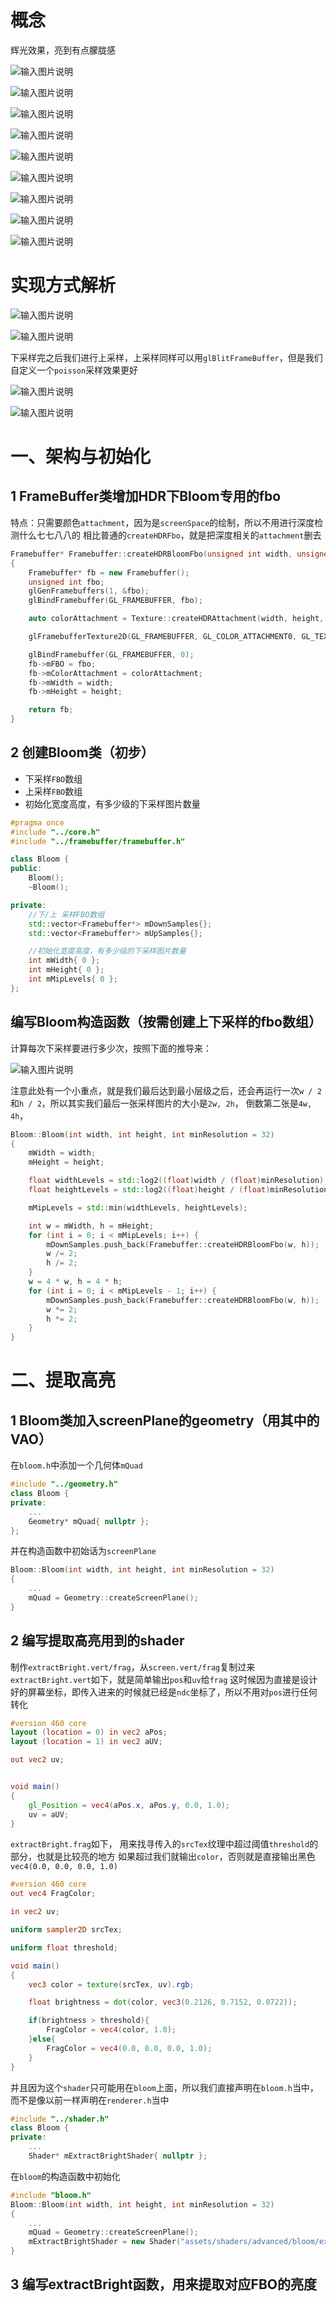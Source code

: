 # 概念
辉光效果，亮到有点朦胧感

![输入图片说明](/imgs/2025-03-05/19E8GAhmZbG9b1ZJ.png)

![输入图片说明](/imgs/2025-03-05/W3qAfbhg9LA8ejEk.png)

![输入图片说明](/imgs/2025-03-05/slRBC1ZfWoJsu1ss.png)

![输入图片说明](/imgs/2025-03-05/DMw90Rym202hqm3l.png)

![输入图片说明](/imgs/2025-03-05/SlS8r1j4y6GpO5mZ.png)

![输入图片说明](/imgs/2025-03-05/yhCihKjmoMEgQYAK.png)

![输入图片说明](/imgs/2025-03-05/DswyvpydLLp5apLC.png)

![输入图片说明](/imgs/2025-03-05/i69ZauxWGm1crciL.png)

![输入图片说明](/imgs/2025-03-05/gO2uQmVNNxnPAMhK.png)

# 实现方式解析

![输入图片说明](/imgs/2025-03-05/QAyI6USOoz6rY7s4.png)

![输入图片说明](/imgs/2025-03-05/GotyZblQOrTGgjqx.png)

下采样完之后我们进行上采样，上采样同样可以用`glBlitFrameBuffer`，但是我们自定义一个`poisson`采样效果更好

![输入图片说明](/imgs/2025-03-05/g6vfUxsWRPHpIs7a.png)

![输入图片说明](/imgs/2025-03-05/I1q3SwtUQB0xAwBY.png)

# 一、架构与初始化
## 1 FrameBuffer类增加HDR下Bloom专用的fbo
特点：只需要颜色`attachment`，因为是`screenSpace`的绘制，所以不用进行深度检测什么七七八八的
相比普通的`createHDRFbo`，就是把深度相关的`attachment`删去
```cpp
Framebuffer* Framebuffer::createHDRBloomFbo(unsigned int width, unsigned int height)
{
	Framebuffer* fb = new Framebuffer();
	unsigned int fbo;
	glGenFramebuffers(1, &fbo);
	glBindFramebuffer(GL_FRAMEBUFFER, fbo);

	auto colorAttachment = Texture::createHDRAttachment(width, height, 0);

	glFramebufferTexture2D(GL_FRAMEBUFFER, GL_COLOR_ATTACHMENT0, GL_TEXTURE_2D, colorAttachment->getTexture(), 0);

	glBindFramebuffer(GL_FRAMEBUFFER, 0);
	fb->mFBO = fbo;
	fb->mColorAttachment = colorAttachment;
	fb->mWidth = width;
	fb->mHeight = height;

	return fb;
}

```

## 2 创建Bloom类（初步）
- 下采样`FBO`数组
- 上采样`FBO`数组
- 初始化宽度高度，有多少级的下采样图片数量
```cpp
#pragma once
#include "../core.h"
#include "../framebuffer/framebuffer.h"

class Bloom {
public:
	Bloom();
	~Bloom();

private:
	//下/上 采样FBO数组
	std::vector<Framebuffer*> mDownSamples{};
	std::vector<Framebuffer*> mUpSamples{};

	//初始化宽度高度，有多少级的下采样图片数量
	int mWidth{ 0 };
	int mHeight{ 0 };
	int mMipLevels{ 0 };
};
```
## 编写Bloom构造函数（按需创建上下采样的fbo数组）
计算每次下采样要进行多少次，按照下面的推导来：

![输入图片说明](/imgs/2025-03-06/YlAKJPg0j5O2dNxw.png)

注意此处有一个小重点，就是我们最后达到最小层级之后，还会再运行一次`w / 2`和`h / 2`，所以其实我们最后一张采样图片的大小是`2w, 2h`，
倒数第二张是`4w, 4h`，
```cpp
Bloom::Bloom(int width, int height, int minResolution = 32)
{
	mWidth = width;
	mHeight = height;

	float widthLevels = std::log2((float)width / (float)minResolution);
	float heightLevels = std::log2((float)height / (float)minResolution);

	mMipLevels = std::min(widthLevels, heightLevels);

	int w = mWidth, h = mHeight;
	for (int i = 0; i < mMipLevels; i++) {
		mDownSamples.push_back(Framebuffer::createHDRBloomFbo(w, h));
		w /= 2;
		h /= 2;
	}
	w = 4 * w, h = 4 * h;
	for (int i = 0; i < mMipLevels - 1; i++) {
		mDownSamples.push_back(Framebuffer::createHDRBloomFbo(w, h));
		w *= 2;
		h *= 2;
	}
}
```

# 二、提取高亮
## 1 Bloom类加入screenPlane的geometry（用其中的VAO）
在`bloom.h`中添加一个几何体`mQuad`
```cpp
#include "../geometry.h"
class Bloom {
private:
	...
	Geometry* mQuad{ nullptr };
};
```
并在构造函数中初始话为`screenPlane`
```cpp
Bloom::Bloom(int width, int height, int minResolution = 32)
{
	...
	mQuad = Geometry::createScreenPlane();
}
```
## 2 编写提取高亮用到的shader
制作`extractBright.vert/frag`，从`screen.vert/frag`复制过来
`extractBright.vert`如下，就是简单输出`pos`和`uv`给`frag`
这时候因为直接是设计好的屏幕坐标，即传入进来的时候就已经是`ndc`坐标了，所以不用对`pos`进行任何转化
```glsl
#version 460 core
layout (location = 0) in vec2 aPos;
layout (location = 1) in vec2 aUV;

out vec2 uv;


void main()
{
	gl_Position = vec4(aPos.x, aPos.y, 0.0, 1.0);
	uv = aUV;
}
```
`extractBright.frag`如下，
用来找寻传入的`srcTex`纹理中超过阈值`threshold`的部分，也就是比较亮的地方
如果超过我们就输出`color`，否则就是直接输出黑色`vec4(0.0, 0.0, 0.0, 1.0)`
```glsl
#version 460 core
out vec4 FragColor;

in vec2 uv;

uniform sampler2D srcTex;

uniform float threshold;

void main()
{
	vec3 color = texture(srcTex, uv).rgb;

	float brightness = dot(color, vec3(0.2126, 0.7152, 0.0722));

	if(brightness > threshold){
		FragColor = vec4(color, 1.0);
	}else{
		FragColor = vec4(0.0, 0.0, 0.0, 1.0);		
	}
}
```

并且因为这个`shader`只可能用在`bloom`上面，所以我们直接声明在`bloom.h`当中，而不是像以前一样声明在`renderer.h`当中
```cpp
#include "../shader.h"
class Bloom {
private:
	...
	Shader* mExtractBrightShader{ nullptr };
```
在`bloom`的构造函数中初始化
```cpp
#include "bloom.h"
Bloom::Bloom(int width, int height, int minResolution = 32)
{
	...
	mQuad = Geometry::createScreenPlane();
	mExtractBrightShader = new Shader("assets/shaders/advanced/bloom/extractBright.vert", "assets/shaders/advanced/bloom/extractBright.frag")
}
```
## 3 编写extractBright函数，用来提取对应FBO的亮度
<!--stackedit_data:
eyJoaXN0b3J5IjpbLTIyMjY0NjU1Nyw3OTQyOTcyMSwxMDE3Nz
g1NTExLDE5MTc3OTI5NzMsLTY4NzIwMzM5NSwyOTQ4MzcwNzIs
NzY0ODYwODYzLC0xOTcyOTQyNTc2LC0xNTA5MDYyODg0LDEyMD
gxOTgxNTFdfQ==
-->